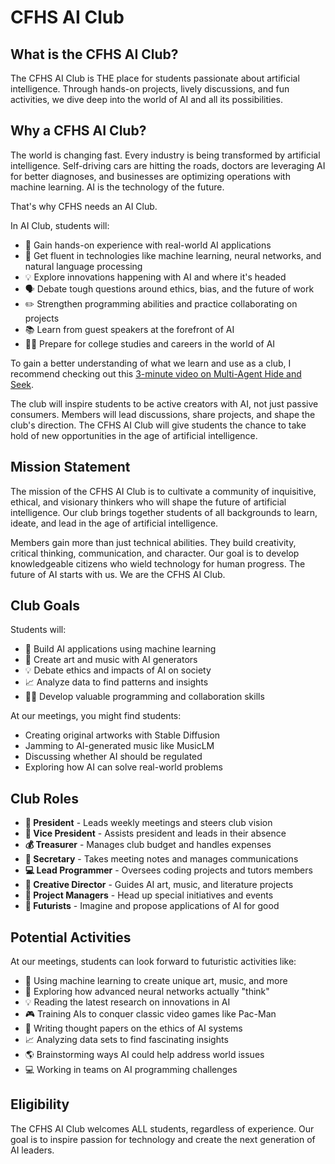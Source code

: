 # **CFHS AI Club**

## **What is the CFHS AI Club?**
The CFHS AI Club is THE place for students passionate about artificial intelligence. Through hands-on projects, lively discussions, and fun activities, we dive deep into the world of AI and all its possibilities.

## **Why a CFHS AI Club?**
The world is changing fast. Every industry is being transformed by artificial intelligence. Self-driving cars are hitting the roads, doctors are leveraging AI for better diagnoses, and businesses are optimizing operations with machine learning. AI is the technology of the future.

That's why CFHS needs an AI Club.

In AI Club, students will:

- 🔬 Gain hands-on experience with real-world AI applications
- 🤖 Get fluent in technologies like machine learning, neural networks, and natural language processing
- 💡 Explore innovations happening with AI and where it's headed
- 🗣️ Debate tough questions around ethics, bias, and the future of work
- ✏️ Strengthen programming abilities and practice collaborating on projects
- 📚 Learn from guest speakers at the forefront of AI
- 👩‍🎓 Prepare for college studies and careers in the world of AI

To gain a better understanding of what we learn and use as a club, I recommend checking out this [3-minute video on Multi-Agent Hide and Seek](https://youtu.be/kopoLzvh5jY?si=JW4kGLKgD9hYrTrc).

The club will inspire students to be active creators with AI, not just passive consumers. Members will lead discussions, share projects, and shape the club's direction. The CFHS AI Club will give students the chance to take hold of new opportunities in the age of artificial intelligence.

## **Mission Statement**
The mission of the CFHS AI Club is to cultivate a community of inquisitive, ethical, and visionary thinkers who will shape the future of artificial intelligence. Our club brings together students of all backgrounds to learn, ideate, and lead in the age of artificial intelligence.

Members gain more than just technical abilities. They build creativity, critical thinking, communication, and character. Our goal is to develop knowledgeable citizens who wield technology for human progress. The future of AI starts with us. We are the CFHS AI Club.

## **Club Goals**
Students will:
- 🤖 Build AI applications using machine learning
- 🎨 Create art and music with AI generators
- 💡 Debate ethics and impacts of AI on society
- 📈 Analyze data to find patterns and insights
- 👩‍💻 Develop valuable programming and collaboration skills

At our meetings, you might find students:
- Creating original artworks with Stable Diffusion
- Jamming to AI-generated music like MusicLM
- Discussing whether AI should be regulated
- Exploring how AI can solve real-world problems

## **Club Roles**
- **🎩 President** - Leads weekly meetings and steers club vision
- **👑 Vice President** - Assists president and leads in their absence
- **💰 Treasurer** - Manages club budget and handles expenses
- **📝 Secretary** - Takes meeting notes and manages communications
- **💻 Lead Programmer** - Oversees coding projects and tutors members
- **🎨 Creative Director** - Guides AI art, music, and literature projects
- **🤖 Project Managers** - Head up special initiatives and events
- **💫 Futurists** - Imagine and propose applications of AI for good

## **Potential Activities**
At our meetings, students can look forward to futuristic activities like:
- 🎨 Using machine learning to create unique art, music, and more
- 🧠 Exploring how advanced neural networks actually "think"
- 💡 Reading the latest research on innovations in AI
- 🎮 Training AIs to conquer classic video games like Pac-Man
- 📝 Writing thought papers on the ethics of AI systems
- 📈 Analyzing data sets to find fascinating insights
- 🌎 Brainstorming ways AI could help address world issues
- 💻 Working in teams on AI programming challenges

## **Eligibility**
The CFHS AI Club welcomes ALL students, regardless of experience. Our goal is to inspire passion for technology and create the next generation of AI leaders.
